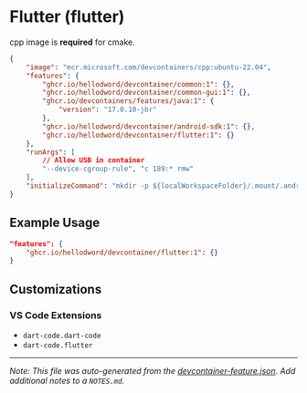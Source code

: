 
# Flutter (flutter)

cpp image is **required** for cmake.

```json
{
    "image": "mcr.microsoft.com/devcontainers/cpp:ubuntu-22.04",
    "features": {
        "ghcr.io/hellodword/devcontainer/common:1": {},
        "ghcr.io/hellodword/devcontainer/common-gui:1": {},
        "ghcr.io/devcontainers/features/java:1": {
            "version": "17.0.10-jbr"
        },
        "ghcr.io/hellodword/devcontainer/android-sdk:1": {},
        "ghcr.io/hellodword/devcontainer/flutter:1": {}
    },
    "runArgs": [
        // Allow USB in container
        "--device-cgroup-rule", "c 189:* rmw"
    ],
    "initializeCommand": "mkdir -p ${localWorkspaceFolder}/.mount/.android"
}
```

## Example Usage

```json
"features": {
    "ghcr.io/hellodword/devcontainer/flutter:1": {}
}
```



## Customizations

### VS Code Extensions

- `dart-code.dart-code`
- `dart-code.flutter`



---

_Note: This file was auto-generated from the [devcontainer-feature.json](https://github.com/hellodword/devcontainer/blob/main/src/flutter/devcontainer-feature.json).  Add additional notes to a `NOTES.md`._
